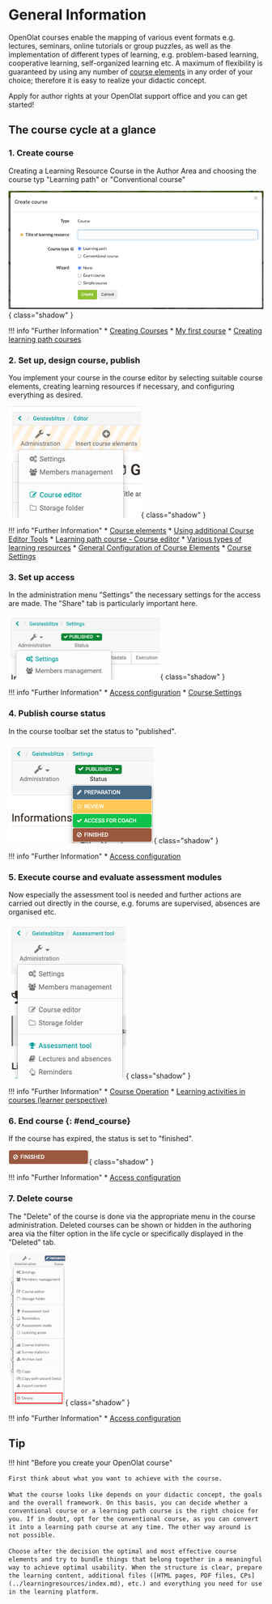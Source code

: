 # General Information

OpenOlat courses enable the mapping of various event formats e.g. lectures, seminars, online tutorials or group puzzles, as well as the implementation of different types of learning, e.g. problem-based learning, cooperative learning, self-organized learning etc. A maximum of flexibility is guaranteed by using any number of [course elements](Course_Elements.md) in any order of your choice; therefore it is easy to realize your didactic concept.

Apply for author rights at your OpenOlat support office and you can get started!

## The course cycle at a glance

### 1. Create course

Creating a Learning Resource Course in the Author Area and choosing the course typ "Learning path" or "Conventional course"

![Create course](assets/create_course_wizard.png){ class="shadow" }  

!!! info "Further Information"
	  * [Creating Courses](index.md)
	  * [My first course](../../manual_how-to/my_first_course/my_first_course.md)
	  * [Creating learning path courses](Creating_learning_path_courses.md)

### 2. Set up, design course, publish

You implement your course in the course editor by selecting suitable course elements, creating learning resources if necessary, and configuring everything as desired.

![Course editor](assets/course_editor.png){ class="shadow" }

!!! info "Further Information"
	  * [Course elements](course_elements.md)
	  * [Using additional Course Editor Tools](Using_additional_Course_Editor_Tools.md)
	  * [Learning path course - Course editor](../learningresources/Learning_path_course_Course_editor.md)
	  * [Various types of learning resources](../learningresources/index.md)
	  * [General Configuration of Course Elements](General_Configuration_of_Course_Elements.md)
	  * [Course Settings](Course_Settings.md)

### 3. Set up access

In the administration menu "Settings" the necessary settings for the access are made. The "Share" tab is particularly important here.

![Course settings](assets/course_settings.png){ class="shadow" }

!!! info "Further Information"
	  * [Access configuration](Access_configuration.md)
	  * [Course Settings](Course_Settings.md)
  
### 4. Publish course status

In the course toolbar set the status to "published".

![Course state](assets/course_state.png){ class="shadow" }

!!! info "Further Information"
	  * [Access configuration](Access_configuration.md)  
  
### 5. Execute course and evaluate assessment modules

Now especially the assessment tool is needed and further actions are carried out directly in the course, e.g. forums are supervised, absences are organised etc.

![Assessment tool](assets/course_assessment_tool.png){ class="shadow" }

!!! info "Further Information"
	  * [Course Operation](../learningresources/Administration.md)
	  * [Learning activities in courses (learner perspective)](../learning_activities/index.md)

### 6. End course {: #end_course}

If the course has expired, the status is set to "finished".

![Finished Course](assets/course_finish.png){ class="shadow" }

!!! info "Further Information"
	  * [Access configuration](Access_configuration.md)  

### 7. Delete course

The "Delete" of the course is done via the appropriate menu in the course administration. Deleted courses can be shown or hidden in the authoring area via the filter option in the life cycle or specifically displayed in the "Deleted" tab.

![Delete course](assets/delete_course.png){ class="shadow" }

!!! info "Further Information"
	  * [Access configuration](Access_configuration.md)  
  
## Tip

!!! hint "Before you create your OpenOlat course"

	First think about what you want to achieve with the course.
	
	What the course looks like depends on your didactic concept, the goals and the overall framework. On this basis, you can decide whether a conventional course or a learning path course is the right choice for you. If in doubt, opt for the conventional course, as you can convert it into a learning path course at any time. The other way around is not possible.
	
	Choose after the decision the optimal and most effective course elements and try to bundle things that belong together in a meaningful way to achieve optimal usability. When the structure is clear, prepare the learning content, additional files ([HTML pages, PDF files, CPs](../learningresources/index.md), etc.) and everything you need for use in the learning platform.
